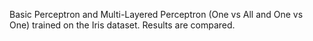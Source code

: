 Basic Perceptron and Multi-Layered Perceptron (One vs All and One vs One) trained on the Iris dataset.
Results are compared.